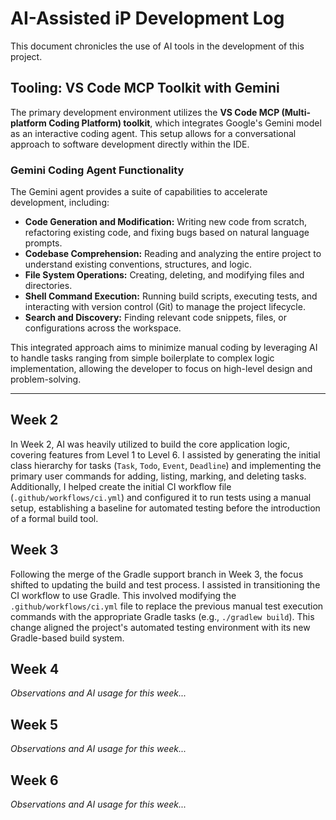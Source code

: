 # AI-Assisted iP Development Log

This document chronicles the use of AI tools in the development of this project.

## Tooling: VS Code MCP Toolkit with Gemini

The primary development environment utilizes the **VS Code MCP (Multi-platform Coding Platform) toolkit**, which integrates Google's Gemini model as an interactive coding agent. This setup allows for a conversational approach to software development directly within the IDE.

### Gemini Coding Agent Functionality

The Gemini agent provides a suite of capabilities to accelerate development, including:

- **Code Generation and Modification:** Writing new code from scratch, refactoring existing code, and fixing bugs based on natural language prompts.
- **Codebase Comprehension:** Reading and analyzing the entire project to understand existing conventions, structures, and logic.
- **File System Operations:** Creating, deleting, and modifying files and directories.
- **Shell Command Execution:** Running build scripts, executing tests, and interacting with version control (Git) to manage the project lifecycle.
- **Search and Discovery:** Finding relevant code snippets, files, or configurations across the workspace.

This integrated approach aims to minimize manual coding by leveraging AI to handle tasks ranging from simple boilerplate to complex logic implementation, allowing the developer to focus on high-level design and problem-solving.

---

## Week 2

In Week 2, AI was heavily utilized to build the core application logic, covering features from Level 1 to Level 6. I assisted by generating the initial class hierarchy for tasks (`Task`, `Todo`, `Event`, `Deadline`) and implementing the primary user commands for adding, listing, marking, and deleting tasks. Additionally, I helped create the initial CI workflow file (`.github/workflows/ci.yml`) and configured it to run tests using a manual setup, establishing a baseline for automated testing before the introduction of a formal build tool.

## Week 3

Following the merge of the Gradle support branch in Week 3, the focus shifted to updating the build and test process. I assisted in transitioning the CI workflow to use Gradle. This involved modifying the `.github/workflows/ci.yml` file to replace the previous manual test execution commands with the appropriate Gradle tasks (e.g., `./gradlew build`). This change aligned the project's automated testing environment with its new Gradle-based build system.

## Week 4

_Observations and AI usage for this week..._

## Week 5

_Observations and AI usage for this week..._

## Week 6

_Observations and AI usage for this week..._
